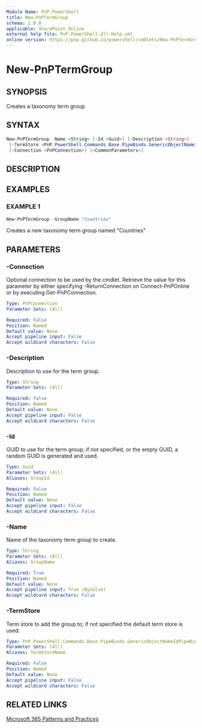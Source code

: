 ```yaml
---
Module Name: PnP.PowerShell
title: New-PnPTermGroup
schema: 2.0.0
applicable: SharePoint Online
external help file: PnP.PowerShell.dll-Help.xml
online version: https://pnp.github.io/powershell/cmdlets/New-PnPTermGroup.html
---
```

 
# New-PnPTermGroup

## SYNOPSIS
Creates a taxonomy term group

## SYNTAX

```powershell
New-PnPTermGroup -Name <String> [-Id <Guid>] [-Description <String>]
 [-TermStore <PnP.PowerShell.Commands.Base.PipeBinds.GenericObjectNameIdPipeBind`1[Microsoft.SharePoint.Client.Taxonomy.TermStore]>]
 [-Connection <PnPConnection>] [<CommonParameters>]
```

## DESCRIPTION

## EXAMPLES

### EXAMPLE 1
```powershell
New-PnPTermGroup -GroupName "Countries"
```

Creates a new taxonomy term group named "Countries"

## PARAMETERS

### -Connection
Optional connection to be used by the cmdlet. Retrieve the value for this parameter by either specifying -ReturnConnection on Connect-PnPOnline or by executing Get-PnPConnection.

```yaml
Type: PnPConnection
Parameter Sets: (All)

Required: False
Position: Named
Default value: None
Accept pipeline input: False
Accept wildcard characters: False
```

### -Description
Description to use for the term group.

```yaml
Type: String
Parameter Sets: (All)

Required: False
Position: Named
Default value: None
Accept pipeline input: False
Accept wildcard characters: False
```

### -Id
GUID to use for the term group; if not specified, or the empty GUID, a random GUID is generated and used.

```yaml
Type: Guid
Parameter Sets: (All)
Aliases: GroupId

Required: False
Position: Named
Default value: None
Accept pipeline input: False
Accept wildcard characters: False
```

### -Name
Name of the taxonomy term group to create.

```yaml
Type: String
Parameter Sets: (All)
Aliases: GroupName

Required: True
Position: Named
Default value: None
Accept pipeline input: True (ByValue)
Accept wildcard characters: False
```

### -TermStore
Term store to add the group to; if not specified the default term store is used.

```yaml
Type: PnP.PowerShell.Commands.Base.PipeBinds.GenericObjectNameIdPipeBind`1[Microsoft.SharePoint.Client.Taxonomy.TermStore]
Parameter Sets: (All)
Aliases: TermStoreName

Required: False
Position: Named
Default value: None
Accept pipeline input: False
Accept wildcard characters: False
```

## RELATED LINKS

[Microsoft 365 Patterns and Practices](https://aka.ms/m365pnp)

